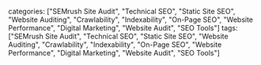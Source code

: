categories: ["SEMrush Site Audit", "Technical SEO", "Static Site SEO", "Website Auditing", "Crawlability", "Indexability", "On-Page SEO", "Website Performance", "Digital Marketing", "Website Audit", "SEO Tools"]
tags: ["SEMrush Site Audit", "Technical SEO", "Static Site SEO", "Website Auditing", "Crawlability", "Indexability", "On-Page SEO", "Website Performance", "Digital Marketing", "Website Audit", "SEO Tools"]
